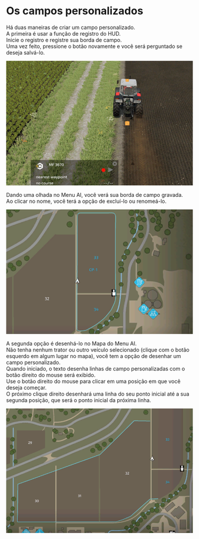 # Os campos personalizados  
Há duas maneiras de criar um campo personalizado.  
A primeira é usar a função de registro do HUD.  
Inicie o registro e registre sua borda de campo.  
Uma vez feito, pressione o botão novamente e você será perguntado se deseja salvá-lo.  


![Image](../assets/images/recordcustomhelp_0_0_765_510.png)

  
Dando uma olhada no Menu AI, você verá sua borda de campo gravada.  
Ao clicar no nome, você terá a opção de excluí-lo ou renomeá-lo.  


![Image](../assets/images/donecustomhelp_0_0_765_510.png)

  
A segunda opção é desenhá-lo no Mapa do Menu AI.  
Não tenha nenhum trator ou outro veículo selecionado (clique com o botão esquerdo em algum lugar no mapa), você tem a opção de desenhar um campo personalizado.  
Quando iniciado, o texto desenha linhas de campo personalizadas com o botão direito do mouse será exibido.  
Use o botão direito do mouse para clicar em uma posição em que você deseja começar.  
O próximo clique direito desenhará uma linha do seu ponto inicial até a sua segunda posição, que será o ponto inicial da próxima linha.  


![Image](../assets/images/drawcustomhelp_0_0_765_510.png)

